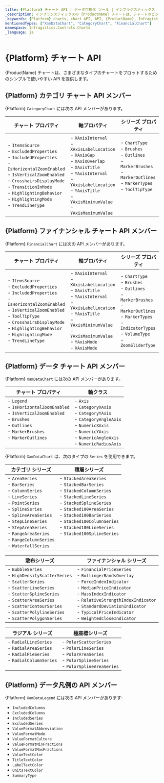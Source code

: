 ```yaml
---
title: {Platform} チャート API | データ可視化 ツール | インフラジスティックス
_description: インフラジスティックスの {ProductName} チャートは、チャートのビジュアルを構成およびスタイル設定するための便利な API を提供します。
_keywords: {Platform} charts, chart API, API, {ProductName}, Infragistics, {Platform} チャート, チャート API, インフラジスティックス
mentionedTypes: ["XamDataChart", "CategoryChart", "FinancialChart"]
namespace: Infragistics.Controls.Charts
_language: ja
---
```


# {Platform} チャート API

{ProductName} チャートは、さまざまなタイプのチャートをプロットするためのシンプルで使いやすい API を提供します。

## {Platform} カテゴリ チャート API メンバー

{Platform} `CategoryChart` には次の API メンバーがあります。

| チャート プロパティ | 軸プロパティ | シリーズ プロパティ |
|-------------------|--------------|-------------------|
| - `ItemsSource` <br> - `ExcludedProperties` <br> - `IncludedProperties` <br> - `IsHorizontalZoomEnabled` <br> - `IsVerticalZoomEnabled` <br> - `CrosshairsDisplayMode` <br> - `TransitionInMode` <br> - `HighlightingBehavior` <br> - `HighlightingMode` <br> - `TrendLineType` <br>|  - `XAxisInterval` <br> - `XAxisLabelLocation` <br> - `XAxisGap` <br> - `XAxisOverlap` <br> - `XAxisTitle`  <br> - `YAxisInterval` <br> - `YAxisLabelLocation`  <br> - `YAxisTitle` <br>  - `YAxisMinimumValue` <br> - `YAxisMaximumValue` | - `ChartType` <br>  - `Brushes` <br> - `Outlines` <br> - `MarkerBrushes` <br> - `MarkerOutlines` <br> - `MarkerTypes` <br>  - `ToolTipType` <br> <br> <br> <br> |

## {Platform} ファイナンシャル チャート API メンバー

{Platform} `FinancialChart` には次の API メンバーがあります。

| チャート プロパティ | 軸プロパティ | シリーズ プロパティ |
|-------------------|-------------|--------------------|
| - `ItemsSource` <br> - `ExcludedProperties` <br> - `IncludedProperties` <br> - `IsHorizontalZoomEnabled` <br> - `IsVerticalZoomEnabled` <br> - `ToolTipType`  <br> - `CrosshairsDisplayMode`  <br> - `HighlightingBehavior` <br> - `HighlightingMode` <br> - `TrendLineType` |  - `XAxisInterval` <br> - `XAxisLabelLocation` <br> - `XAxisTitle` <br> - `YAxisInterval` <br> - `YAxisLabelLocation`  <br> - `YAxisTitle` <br>  - `YAxisMinimumValue` <br> - `YAxisMaximumValue` <br> - `YAxisMode` <br> - `XAxisMode` | - `ChartType` <br>  - `Brushes` <br> - `Outlines` <br> - `MarkerBrushes` <br> - `MarkerOutlines` <br> - `MarkerTypes`  <br> - `IndicatorTypes` <br>  - `VolumeType` <br>  - `ZoomSliderType` <br> |

## {Platform} データ チャート API メンバー

{Platform} `XamDataChart` には次の API メンバーがあります。

| チャート プロパティ | 軸クラス |
|-------------------|----------|
| - `Legend` <br> - `IsHorizontalZoomEnabled` <br> - `IsVerticalZoomEnabled` <br> - `Brushes` <br> - `Outlines` <br> - `MarkerBrushes` <br> - `MarkerOutlines` <br> <br> |  - `Axis` <br> - `CategoryXAxis` <br> - `CategoryYAxis` <br> - `CategoryAngleAxis` <br> - `NumericXAxis` <br> - `NumericYAxis` <br> - `NumericAngleAxis` <br> - `NumericRadiusAxis` <br> |

{Platform} `XamDataChart` は、次のタイプの `Series` を使用できます。

| カテゴリ シリーズ  | 積層シリーズ |
|-------------------|-------------|
| - `AreaSeries` <br> - `BarSeries` <br> - `ColumnSeries` <br> - `LineSeries` <br> - `PointSeries`  <br> - `SplineSeries` <br>  - `SplineAreaSeries` <br> - `StepLineSeries` <br> - `StepAreaSeries` <br> - `RangeAreaSeries` <br> - `RangeColumnSeries` <br> - `WaterfallSeries` <br> | - `StackedAreaSeries` <br> - `StackedBarSeries` <br> - `StackedColumnSeries` <br> - `StackedLineSeries` <br> - `StackedSplineSeries` <br> - `Stacked100AreaSeries` <br> - `Stacked100BarSeries` <br> - `Stacked100ColumnSeries` <br> - `Stacked100LineSeries` <br> - `Stacked100SplineSeries` <br> <br> <br> |


| 散布シリーズ | ファイナンシャル シリーズ |
|-------------|-------------------------|
| - `BubbleSeries` <br> - `HighDensityScatterSeries` <br> - `ScatterSeries` <br>  - `ScatterLineSeries` <br> - `ScatterSplineSeries` <br> - `ScatterAreaSeries` <br> - `ScatterContourSeries` <br> - `ScatterPolylineSeries`  <br> - `ScatterPolygonSeries`  <br> | - `FinancialPriceSeries` <br> - `BollingerBandsOverlay` <br> - `ForceIndexIndicator` <br> - `MedianPriceIndicator` <br> - `MassIndexIndicator`  <br> - `RelativeStrengthIndexIndicator` <br> - `StandardDeviationIndicator` <br> - `TypicalPriceIndicator` <br> - `WeightedCloseIndicator` <br> |


| ラジアル シリーズ | 極座標シリーズ |
|------------------|-------------------|
| - `RadialLineSeries` <br> - `RadialAreaSeries` <br> - `RadialPieSeries` <br> - `RadialColumnSeries` <br> <br> | - `PolarScatterSeries` <br> - `PolarLineSeries` <br> - `PolarAreaSeries` <br> - `PolarSplineSeries` <br> - `PolarSplineAreaSeries` <br> |


## {Platform} データ凡例の API メンバー

{Platform} `XamDataLegend` には次の API メンバーがあります:

- `IncludedColumns`
- `ExcludedColumns`
- `IncludedSeries`
- `ExcludedSeries`
- `ValueFormatAbbreviation`
- `ValueFormatMode`
- `ValueFormatCulture`
- `ValueFormatMinFractions`
- `ValueFormatMaxFractions`
- `ValueTextColor`
- `TitleTextColor`
- `LabelTextColor`
- `UnitsTextColor`
- `SummaryType`







